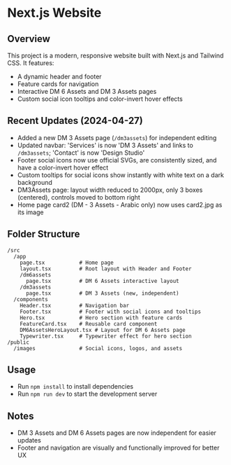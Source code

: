 # Next.js Website

## Overview
This project is a modern, responsive website built with Next.js and Tailwind CSS. It features:
- A dynamic header and footer
- Feature cards for navigation
- Interactive DM 6 Assets and DM 3 Assets pages
- Custom social icon tooltips and color-invert hover effects

## Recent Updates (2024-04-27)
- Added a new DM 3 Assets page (`/dm3assets`) for independent editing
- Updated navbar: 'Services' is now 'DM 3 Assets' and links to `/dm3assets`; 'Contact' is now 'Design Studio'
- Footer social icons now use official SVGs, are consistently sized, and have a color-invert hover effect
- Custom tooltips for social icons show instantly with white text on a dark background
- DM3Assets page: layout width reduced to 2000px, only 3 boxes (centered), controls moved to bottom right
- Home page card2 (DM - 3 Assets - Arabic only) now uses card2.jpg as its image

## Folder Structure
```
/src
  /app
    page.tsx           # Home page
    layout.tsx         # Root layout with Header and Footer
    /dm6assets
      page.tsx         # DM 6 Assets interactive layout
    /dm3assets
      page.tsx         # DM 3 Assets (new, independent)
  /components
    Header.tsx         # Navigation bar
    Footer.tsx         # Footer with social icons and tooltips
    Hero.tsx           # Hero section with feature cards
    FeatureCard.tsx    # Reusable card component
    DM6AssetsHeroLayout.tsx # Layout for DM 6 Assets page
    Typewriter.tsx     # Typewriter effect for hero section
/public
  /images              # Social icons, logos, and assets
```

## Usage
- Run `npm install` to install dependencies
- Run `npm run dev` to start the development server

## Notes
- DM 3 Assets and DM 6 Assets pages are now independent for easier updates
- Footer and navigation are visually and functionally improved for better UX

